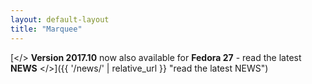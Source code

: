```yaml
---
layout: default-layout
title: "Marquee"
---
```



[</> **Version 2017.10** now also available for **Fedora 27** - read the latest **NEWS** </>]({{ '/news/' | relative_url }} "read the latest NEWS")
